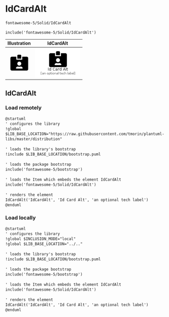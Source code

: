 # IdCardAlt


```text
fontawesome-5/Solid/IdCardAlt
```

```text
include('fontawesome-5/Solid/IdCardAlt')
```



| Illustration | IdCardAlt |
| :---: | :---: |
| ![illustration for Illustration](../../fontawesome-5/Solid/IdCardAlt.png) | ![illustration for IdCardAlt](../../fontawesome-5/Solid/IdCardAlt.Local.png) |




## IdCardAlt

### Load remotely
```plantuml
@startuml
' configures the library
!global $LIB_BASE_LOCATION="https://raw.githubusercontent.com/tmorin/plantuml-libs/master/distribution"

' loads the library's bootstrap
!include $LIB_BASE_LOCATION/bootstrap.puml

' loads the package bootstrap
include('fontawesome-5/bootstrap')

' loads the Item which embeds the element IdCardAlt
include('fontawesome-5/Solid/IdCardAlt')

' renders the element
IdCardAlt('IdCardAlt', 'Id Card Alt', 'an optional tech label')
@enduml
```

### Load locally
```plantuml
@startuml
' configures the library
!global $INCLUSION_MODE="local"
!global $LIB_BASE_LOCATION="../.."

' loads the library's bootstrap
!include $LIB_BASE_LOCATION/bootstrap.puml

' loads the package bootstrap
include('fontawesome-5/bootstrap')

' loads the Item which embeds the element IdCardAlt
include('fontawesome-5/Solid/IdCardAlt')

' renders the element
IdCardAlt('IdCardAlt', 'Id Card Alt', 'an optional tech label')
@enduml
```

